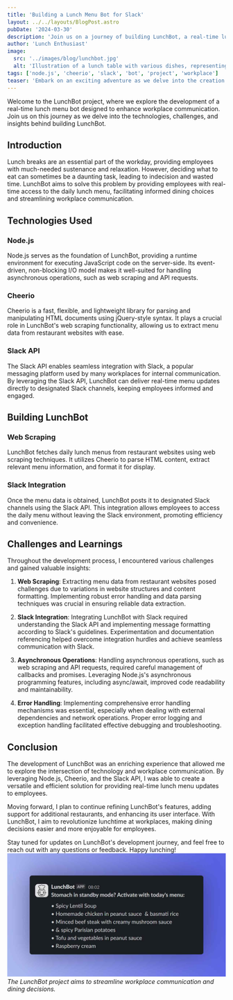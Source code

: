 ```yaml
---
title: 'Building a Lunch Menu Bot for Slack'
layout: ../../layouts/BlogPost.astro
pubDate: '2024-03-30'
description: 'Join us on a journey of building LunchBot, a real-time lunch menu bot for Slack, using Node.js, Cheerio, and Slack API.'
author: 'Lunch Enthusiast'
image:
  src: '../images/blog/lunchbot.jpg'
  alt: 'Illustration of a lunch table with various dishes, representing LunchBot project.'
tags: ['node.js', 'cheerio', 'slack', 'bot', 'project', 'workplace']
teaser: 'Embark on an exciting adventure as we delve into the creation of LunchBot, a real-time lunch menu bot designed to streamline workplace communication. Learn about the technologies behind LunchBot, the challenges encountered during development, and the lessons learned along the way. Get ready to revolutionize lunchtime at your workplace with LunchBot!'
---
```


Welcome to the LunchBot project, where we explore the development of a real-time lunch menu bot designed to enhance workplace communication. Join us on this journey as we delve into the technologies, challenges, and insights behind building LunchBot.

## Introduction

Lunch breaks are an essential part of the workday, providing employees with much-needed sustenance and relaxation. However, deciding what to eat can sometimes be a daunting task, leading to indecision and wasted time. LunchBot aims to solve this problem by providing employees with real-time access to the daily lunch menu, facilitating informed dining choices and streamlining workplace communication.

## Technologies Used

### Node.js

Node.js serves as the foundation of LunchBot, providing a runtime environment for executing JavaScript code on the server-side. Its event-driven, non-blocking I/O model makes it well-suited for handling asynchronous operations, such as web scraping and API requests.

### Cheerio

Cheerio is a fast, flexible, and lightweight library for parsing and manipulating HTML documents using jQuery-style syntax. It plays a crucial role in LunchBot's web scraping functionality, allowing us to extract menu data from restaurant websites with ease.

### Slack API

The Slack API enables seamless integration with Slack, a popular messaging platform used by many workplaces for internal communication. By leveraging the Slack API, LunchBot can deliver real-time menu updates directly to designated Slack channels, keeping employees informed and engaged.

## Building LunchBot

### Web Scraping

LunchBot fetches daily lunch menus from restaurant websites using web scraping techniques. It utilizes Cheerio to parse HTML content, extract relevant menu information, and format it for display.

### Slack Integration

Once the menu data is obtained, LunchBot posts it to designated Slack channels using the Slack API. This integration allows employees to access the daily menu without leaving the Slack environment, promoting efficiency and convenience.

## Challenges and Learnings

Throughout the development process, I encountered various challenges and gained valuable insights:

1. **Web Scraping**: Extracting menu data from restaurant websites posed challenges due to variations in website structures and content formatting. Implementing robust error handling and data parsing techniques was crucial in ensuring reliable data extraction.

2. **Slack Integration**: Integrating LunchBot with Slack required understanding the Slack API and implementing message formatting according to Slack's guidelines. Experimentation and documentation referencing helped overcome integration hurdles and achieve seamless communication with Slack.

3. **Asynchronous Operations**: Handling asynchronous operations, such as web scraping and API requests, required careful management of callbacks and promises. Leveraging Node.js's asynchronous programming features, including async/await, improved code readability and maintainability.

4. **Error Handling**: Implementing comprehensive error handling mechanisms was essential, especially when dealing with external dependencies and network operations. Proper error logging and exception handling facilitated effective debugging and troubleshooting.

## Conclusion

The development of LunchBot was an enriching experience that allowed me to explore the intersection of technology and workplace communication. By leveraging Node.js, Cheerio, and the Slack API, I was able to create a versatile and efficient solution for providing real-time lunch menu updates to employees.

Moving forward, I plan to continue refining LunchBot's features, adding support for additional restaurants, and enhancing its user interface. With LunchBot, I aim to revolutionize lunchtime at workplaces, making dining decisions easier and more enjoyable for employees.

Stay tuned for updates on LunchBot's development journey, and feel free to reach out with any questions or feedback. Happy lunching!
![LunchBot](../../images/blog/lunchbot.jpg)
_The LunchBot project aims to streamline workplace communication and dining decisions._
